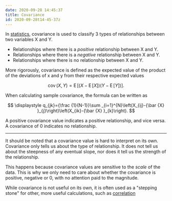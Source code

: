 ```yaml
---
date: 2020-09-28 14:45:37
title: Covariance 
id: 2020-09-28t14-45-37z
---
```


In [statistics](2020-09-14t14-24-41z.md), covariance is used to classify
3 types of relationships between two variables X and Y. 

- Relationships where there is a _positive_ relationship between X and Y.
- Relationships where there is a _negative_ relationship between X and Y.
- Relationships where there is no relationship between X and Y.

More rigorously, covariance is defined as the expected value of the product of
the deviations of x and y from their respective expected values

$$
\displaystyle \operatorname {cov} (X,Y)=\operatorname {E} { {\big
[}(X-\operatorname {E} [X])(Y-\operatorname {E} [Y]){\big ]} }.
$$

When calculating sample covariance, the formula can be written as

$$
\displaystyle q_{jk}={\frac {1}{N-1}}\sum _{i=1}^{N}\left(X_{ij}-{\bar
{X} }_{j}\right)\left(X_{ik}-{\bar {X} }_{k}\right).
$$

A positive covariance value indicates a positive relationship, and vice versa.
A covariance of 0 indicates no relationship.

---

It should be noted that a covariance value is hard to interpret on its own.
Covariance only tells us about the type of relationship. It does not tell us
about the steepness of any eventual slope, nor does it tell us the strength of
the relationship. 

This happens because covariance values are sensitive to the _scale_ of the
data. This is why we only need to care about whether the covariance is
positive, negative or 0, with no attention paid to the magnitude. 

While covariance is not useful on its own, it is often used as a "stepping
stone" for other, more useful calculations, such as
[correlation](./2020-09-28t14-34-27z.md)
